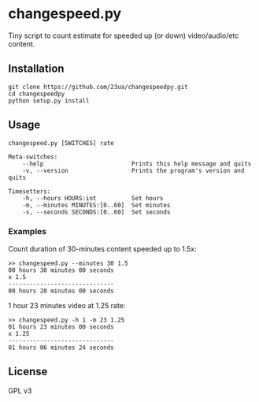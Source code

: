 # changespeed.py
Tiny script to count estimate for speeded up (or down) video/audio/etc content.

## Installation
```
git clone https://github.com/23ua/changespeedpy.git
cd changespeedpy
python setup.py install
```

## Usage
```
changespeed.py [SWITCHES] rate

Meta-switches:
    --help                         Prints this help message and quits
    -v, --version                  Prints the program's version and quits

Timesetters:
    -h, --hours HOURS:int          Set hours
    -m, --minutes MINUTES:[0..60]  Set minutes
    -s, --seconds SECONDS:[0..60]  Set seconds
```

### Examples
Count duration of 30-minutes content speeded up to 1.5x:
```
>> changespeed.py --minutes 30 1.5
00 hours 30 minutes 00 seconds
x 1.5
------------------------------
00 hours 20 minutes 00 seconds
```
1 hour 23 minutes video at 1.25 rate:
```
>> changespeed.py -h 1 -m 23 1.25
01 hours 23 minutes 00 seconds
x 1.25
------------------------------
01 hours 06 minutes 24 seconds
```

## License
GPL v3
